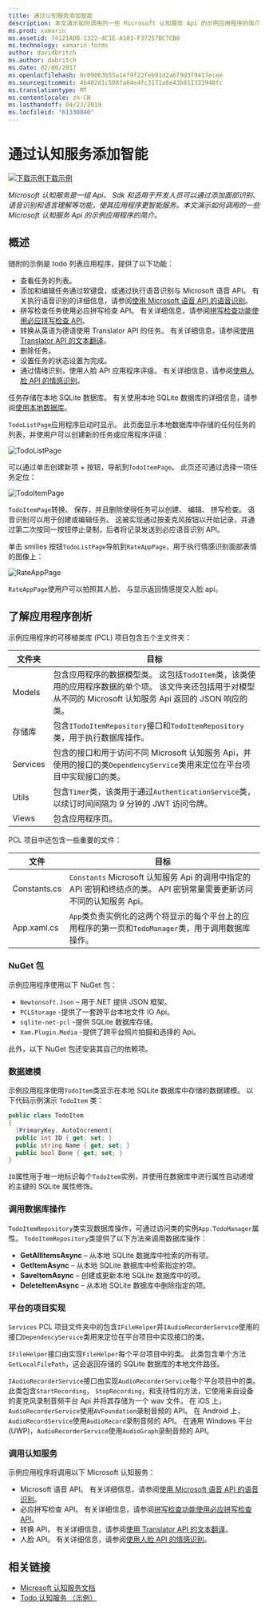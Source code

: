 ```yaml
---
title: 通过认知服务添加智能
description: 本文演示如何调用的一些 Microsoft 认知服务 Api 的示例应用程序的简介。
ms.prod: xamarin
ms.assetid: 74121ADB-1322-4C1E-A103-F37257BC7CB0
ms.technology: xamarin-forms
author: davidbritch
ms.author: dabritch
ms.date: 02/08/2017
ms.openlocfilehash: 0c09063b55a14f9f22feb91d2a6f9d3f9417ecee
ms.sourcegitcommit: 4b402d1c508fa84e4fc3171a6e43b811323948fc
ms.translationtype: MT
ms.contentlocale: zh-CN
ms.lasthandoff: 04/23/2019
ms.locfileid: "61330840"
---
```

# <a name="adding-intelligence-with-cognitive-services"></a>通过认知服务添加智能

[![下载示例](~/media/shared/download.png)下载示例](https://developer.xamarin.com/samples/xamarin-forms/WebServices/TodoCognitiveServices/)

_Microsoft 认知服务是一组 Api、 Sdk 和适用于开发人员可以通过添加面部识别、 语音识别和语言理解等功能，使其应用程序更智能服务。本文演示如何调用的一些 Microsoft 认知服务 Api 的示例应用程序的简介。_

## <a name="overview"></a>概述

随附的示例是 todo 列表应用程序，提供了以下功能：

- 查看任务的列表。
- 添加和编辑任务通过软键盘，或通过执行语音识别与 Microsoft 语音 API。 有关执行语音识别的详细信息，请参阅[使用 Microsoft 语音 API 的语音识别](speech-recognition.md)。
- 拼写检查任务使用必应拼写检查 API。 有关详细信息，请参阅[拼写检查功能使用必应拼写检查 API](spell-check.md)。
- 转换从英语为德语使用 Translator API 的任务。 有关详细信息，请参阅[使用 Translator API 的文本翻译](text-translation.md)。
- 删除任务。
- 设置任务的状态设置为完成。
- 通过情绪识别，使用人脸 API 应用程序评级。 有关详细信息，请参阅[使用人脸 API 的情感识别](emotion-recognition.md)。

任务存储在本地 SQLite 数据库。 有关使用本地 SQLite 数据库的详细信息，请参阅[使用本地数据库](~/xamarin-forms/app-fundamentals/databases.md)。

`TodoListPage`应用程序启动时显示。 此页面显示本地数据库中存储的任何任务的列表，并使用户可以创建新的任务或应用程序评级：

![](images/sample-application-1.png "TodoListPage")

可以通过单击创建新项 *+* 按钮，导航到`TodoItemPage`。 此页还可通过选择一项任务定位：

![](images/sample-application-2.png "TodoItemPage")

`TodoItemPage`转换、 保存，并且删除使得任务可以创建、 编辑、 拼写检查。 语音识别可以用于创建或编辑任务。 这被实现通过按麦克风按钮以开始记录，并通过第二次按同一按钮停止录制，后者将记录发送到必应语音识别 API。

单击 smilies 按钮`TodoListPage`导航到`RateAppPage`，用于执行情感识别面部表情的图像上：

![](images/sample-application-3.png "RateAppPage")

`RateAppPage`使用户可以拍照其人脸、 与显示返回情感提交人脸 api。

## <a name="understanding-the-application-anatomy"></a>了解应用程序剖析

示例应用程序的可移植类库 (PCL) 项目包含五个主文件夹：

|文件夹|目标|
|--- |--- |
|Models|包含应用程序的数据模型类。 这包括`TodoItem`类，该类使用的应用程序数据的单个项。 该文件夹还包括用于对模型从不同的 Microsoft 认知服务 Api 返回的 JSON 响应的类。|
|存储库|包含`ITodoItemRepository`接口和`TodoItemRepository`类，用于执行数据库操作。|
|Services|包含的接口和用于访问不同 Microsoft 认知服务 Api，并使用的接口的类`DependencyService`类用来定位在平台项目中实现接口的类。|
|Utils|包含`Timer`类，该类用于通过`AuthenticationService`类，以续订时间间隔为 9 分钟的 JWT 访问令牌。|
|Views|包含应用程序页。|

PCL 项目中还包含一些重要的文件：

|文件|目标|
|--- |--- |
|Constants.cs|`Constants` Microsoft 认知服务 Api 的调用中指定的 API 密钥和终结点的类。 API 密钥常量需要更新访问不同的认知服务 Api。|
|App.xaml.cs|`App`类负责实例化的这两个将显示的每个平台上的应用程序的第一页和`TodoManager`类，用于调用数据库操作。|

### <a name="nuget-packages"></a>NuGet 包

示例应用程序使用以下 NuGet 包：

- `Newtonsoft.Json` – 用于.NET 提供 JSON 框架。
- `PCLStorage` -提供了一套跨平台本地文件 IO Api。
- `sqlite-net-pcl` -提供 SQLite 数据库存储。
- `Xam.Plugin.Media` -提供了跨平台照片拍摄和选择的 Api。

此外，以下 NuGet 包还安装其自己的依赖项。

### <a name="modeling-the-data"></a>数据建模

示例应用程序使用`TodoItem`类显示在本地 SQLite 数据库中存储的数据建模。 以下代码示例演示 `TodoItem` 类：

```csharp
public class TodoItem
{
  [PrimaryKey, AutoIncrement]
  public int ID { get; set; }
  public string Name { get; set; }
  public bool Done { get; set; }
}
```

`ID`属性用于唯一地标识每个`TodoItem`实例，并使用在数据库中进行属性自动递增的主键的 SQLite 属性修饰。

### <a name="invoking-database-operations"></a>调用数据库操作

`TodoItemRepository`类实现数据库操作，可通过访问类的实例`App.TodoManager`属性。 `TodoItemRepository`类提供了以下方法来调用数据库操作：

- **GetAllItemsAsync** – 从本地 SQLite 数据库中检索的所有项。
- **GetItemAsync** – 从本地 SQLite 数据库中检索指定的项。
- **SaveItemAsync** – 创建或更新本地 SQLite 数据库中的项。
- **DeleteItemAsync** – 从本地 SQLite 数据库中删除指定的项。

### <a name="platform-project-implementations"></a>平台的项目实现

`Services` PCL 项目文件夹中的包含`IFileHelper`并`IAudioRecorderService`使用的接口`DependencyService`类用来定位在平台项目中实现接口的类。

`IFileHelper`接口由实现`FileHelper`每个平台项目中的类。 此类包含单个方法`GetLocalFilePath`，这会返回存储的 SQLite 数据库的本地文件路径。

`IAudioRecorderService`接口由实现`AudioRecorderService`每个平台项目中的类。 此类包含`StartRecording`， `StopRecording`，和支持性的方法，它使用来自设备的麦克风录制音频平台 Api 并将其存储为一个 wav 文件。 在 iOS 上，`AudioRecorderService`使用`AVFoundation`录制音频的 API。 在 Android 上，`AudioRecordService`使用`AudioRecord`录制音频的 API。 在通用 Windows 平台 (UWP)，`AudioRecorderService`使用`AudioGraph`录制音频的 API。

### <a name="invoking-cognitive-services"></a>调用认知服务

示例应用程序将调用以下 Microsoft 认知服务：

- Microsoft 语音 API。 有关详细信息，请参阅[使用 Microsoft 语音 API 的语音识别](speech-recognition.md)。
- 必应拼写检查 API。 有关详细信息，请参阅[拼写检查功能使用必应拼写检查 API](spell-check.md)。
- 转换 API。 有关详细信息，请参阅[使用 Translator API 的文本翻译](text-translation.md)。
- 人脸 API。 有关详细信息，请参阅[使用人脸 API 的情感识别](emotion-recognition.md)。

## <a name="related-links"></a>相关链接

- [Microsoft 认知服务文档](https://www.microsoft.com/cognitive-services/documentation)
- [Todo 认知服务 （示例）](https://developer.xamarin.com/samples/xamarin-forms/WebServices/TodoCognitiveServices/)
